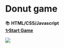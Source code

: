 # Donut game

📚 **HTML/CSS/Javascript**    
[**✨Start Game**](https://tigowler.github.io/donut_game/)   


<img src="https://user-images.githubusercontent.com/92033114/165806210-46be7496-a6f6-4297-9ebd-fa149c3e0e62.gif">
